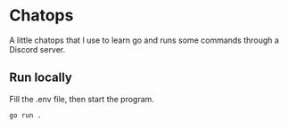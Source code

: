 # Chatops

A little chatops that I use to learn go and runs some commands through a Discord server.

## Run locally
Fill the .env file, then start the program.
```sh
go run .
```
